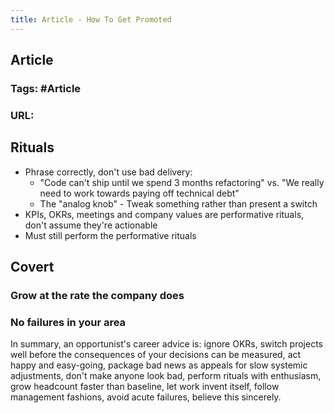```yaml
---
title: Article - How To Get Promoted
---
```


## **Article**
### **Tags**: #Article
### **URL**:
## Rituals

- Phrase correctly, don't use bad delivery:
    - "Code can't ship until we spend 3 months refactoring" vs. "We really need to work towards paying off technical debt"
    - The "analog knob" - Tweak something rather than present a switch
- KPIs, OKRs, meetings and company values are performative rituals, don't assume they're actionable
- Must still perform the performative rituals
## Covert
### Grow at the rate the company does
### No failures in your area

In summary, an opportunist's career advice is: ignore OKRs, switch projects well before the consequences of your decisions can be measured, act happy and easy-going, package bad news as appeals for slow systemic adjustments, don't make anyone look bad, perform rituals with enthusiasm, grow headcount faster than baseline, let work invent itself, follow management fashions, avoid acute failures, believe this sincerely.

